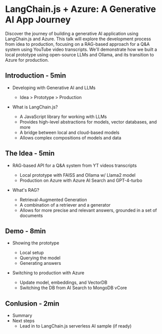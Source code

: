 # LangChain.js + Azure: A Generative AI App Journey

Discover the journey of building a generative AI application using LangChain.js and Azure. This talk will explore the development process from idea to production, focusing on a RAG-based approach for a Q&A system using YouTube video transcripts. We'll demonstrate how we built a local prototype using open-source LLMs and Ollama, and its transition to Azure for production. 

## Introduction - 5min

- Developing with Generative AI and LLMs
  * Idea > Prototype > Production

- What is LangChain.js?
  * A JavaScript library for working with LLMs
  * Provides high-level abstractions for models, vector databases, and more
  * A bridge between local and cloud-based models
  * Allows complex compositions of models and data

## The Idea - 5min

- RAG-based API for a Q&A system from YT videos transcripts
  * Local prototype with FAISS and Ollama w/ Llama2 model
  * Production on Azure with Azure AI Search and GPT-4-turbo

- What's RAG?
  * Retrieval-Augmented Generation
  * A combination of a retriever and a generator
  * Allows for more precise and relevant answers, grounded in a set of documents

## Demo - 8min

- Showing the prototype
  * Local setup
  * Querying the model
  * Generating answers

- Switching to production with Azure
  * Update model, embeddings, and VectorDB
  * Switching the DB from AI Search to MongoDB vCore

## Conlusion - 2min

- Summary
- Next steps
  * Lead in to LangChain.js serverless AI sample (if ready)
